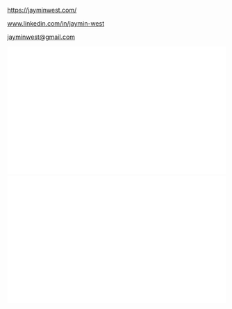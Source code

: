 https://jayminwest.com/

www.linkedin.com/in/jaymin-west

jayminwest@gmail.com

<a href="https://github.com/jayminwest/github-stats">
<img src="https://github.com/jayminwest/github-stats/blob/master/generated/overview.svg#gh-dark-mode-only" />
<img src="https://github.com/jayminwest/github-stats/blob/master/generated/languages.svg#gh-dark-mode-only" />
</a>
